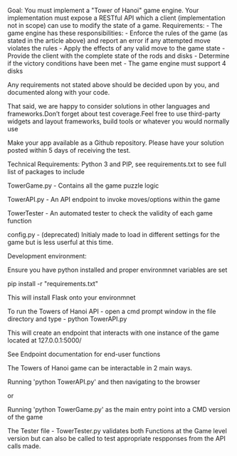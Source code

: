 Goal:
You must implement a "Tower of Hanoi" game engine. Your implementation must expose a RESTful API which a client (implementation not in scope) can use to modify the state of a game.
        Requirements:
        - The game engine has these responsibilities:
         - Enforce the rules of the game (as stated in the article above) and report an error if any attempted move violates the rules
         - Apply the effects of any valid move to the game state
         - Provide the client with the complete state of the rods and disks
         - Determine if the victory conditions have been met
        - The game engine must support 4 disks
 
Any requirements not stated above should be decided upon by you, and documented along with your code.

That said, we are happy to consider solutions in other languages and frameworks.Don’t forget about test coverage.Feel free to use third-party widgets and layout frameworks, build tools or whatever you would normally use

Make your app available as a Github repository.  Please have your solution posted within 5 days of receiving the test.

Technical Requirements:
Python 3 and PIP, see requirements.txt to see full list of packages to include

TowerGame.py - Contains all the game puzzle logic

TowerAPI.py - An API endpoint to invoke moves/options within the game

TowerTester - An automated tester to check the validity of each game function

config.py - (deprecated) Initialy made to load in different settings for the game but is less userful at this time.


Development environment:

Ensure you have python installed and proper environmnet variables are set


pip install -r "requirements.txt"

This will install Flask onto your environmnet

To run the Towers of Hanoi API - open a cmd prompt window in the file directory and type - python TowerAPI.py

This will create an endpoint that interacts with one instance of the game located at 127.0.0.1:5000/

See Endpoint documentation for end-user functions

The Towers of Hanoi game can be interactable in 2 main ways.

Running 'python TowerAPI.py' and then navigating to the browser

or

Running 'python TowerGame.py' as the main entry point into a CMD version of the game

The Tester file - TowerTester.py validates both Functions at the Game level version but can also be called to test appropriate respponses from the API calls made.

